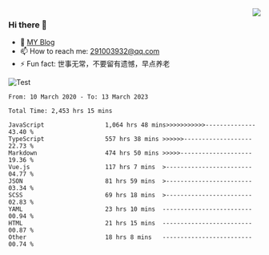 <img align='right' src='https://github-readme-stats.vercel.app/api?username=niaogege&show_icons=true&theme=radical'/>

### Hi there 👋

- 🌱 [MY Blog](https://bythewayer.com/)
- 📫 How to reach me: 291003932@qq.com
- ⚡ Fun fact:  世事无常，不要留有遗憾，早点养老

![Test](https://github-readme-stats.vercel.app/api/top-langs/?username=niaogege&layout=compact)

<!--START_SECTION:waka-->

```text
From: 10 March 2020 - To: 13 March 2023

Total Time: 2,453 hrs 15 mins

JavaScript                 1,064 hrs 48 mins>>>>>>>>>>>--------------   43.40 %
TypeScript                 557 hrs 38 mins >>>>>>-------------------   22.73 %
Markdown                   474 hrs 50 mins >>>>>--------------------   19.36 %
Vue.js                     117 hrs 7 mins  >------------------------   04.77 %
JSON                       81 hrs 59 mins  >------------------------   03.34 %
SCSS                       69 hrs 18 mins  >------------------------   02.83 %
YAML                       23 hrs 10 mins  -------------------------   00.94 %
HTML                       21 hrs 15 mins  -------------------------   00.87 %
Other                      18 hrs 8 mins   -------------------------   00.74 %
```

<!--END_SECTION:waka-->
